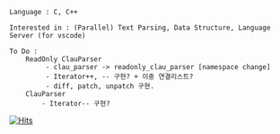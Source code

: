     Language : C, C++
    
    Interested in : (Parallel) Text Parsing, Data Structure, Language Server (for vscode)
    
    To Do :
        ReadOnly ClauParser
             - clau_parser -> readonly_clau_parser [namespace change]
             - Iterator++, -- 구현? + 이중 연결리스트?
             - diff, patch, unpatch 구현.
        ClauParser 
            - Iterator-- 구현?

       
 [![Hits](https://hits.seeyoufarm.com/api/count/incr/badge.svg?url=https://github.com/vztpv)](https://hits.seeyoufarm.com)                      
